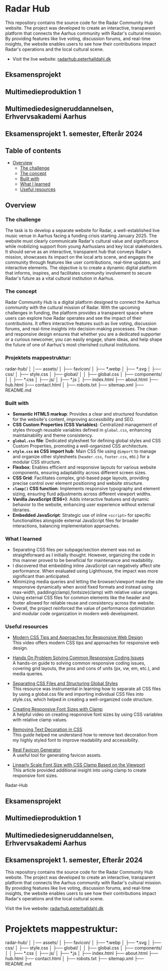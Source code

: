 # Radar Hub

This repository contains the source code for the Radar Community Hub website. The project was developed to create an interactive, transparent platform that connects the Aarhus community with Radar's cultural mission. By providing features like live voting, discussion forums, and real-time insights, the website enables users to see how their contributions impact Radar's operations and the local cultural scene.

- Visit the live website: [radarhub.peterhalldahl.dk](https://radarhub.peterhalldahl.dk)

## Eksamensprojekt
## Multimedieproduktion 1
## Multimediedesigneruddannelsen, Erhvervsakademi Aarhus
## Eksamensprojekt 1. semester, Efterår 2024

## Table of contents

- [Overview](#overview)
  - [The challenge](#the-challenge)
  - [The concept](#the-concept)
  - [Built with](#built-with)
  - [What I learned](#what-i-learned)
  - [Useful resources](#useful-resources)



## Overview

### The challenge

The task is to develop a separate website for Radar, a well-established live music venue in Aarhus facing a funding crisis starting January 2025. The website must clearly communicate Radar's cultural value and significance while mobilizing support from young Aarhusians and key local stakeholders. It should serve as an interactive, transparent hub that conveys Radar's mission, showcases its impact on the local arts scene, and engages the community through features like user contributions, real-time updates, and interactive elements. The objective is to create a dynamic digital platform that informs, inspires, and facilitates community involvement to secure Radar's future as a vital cultural institution in Aarhus.

### The concept

Radar Community Hub is a digital platform designed to connect the Aarhus community with the cultural mission of Radar. With the upcoming challenges in funding, the platform provides a transparent space where users can explore how Radar operates and see the impact of their contributions. It offers interactive features such as live voting, discussion forums, and real-time insights into decision-making processes. The clean and responsive design ensures that whether you are a dedicated supporter or a curious newcomer, you can easily engage, share ideas, and help shape the future of one of Aarhus's most cherished cultural institutions.

### Projektets mappestruktur:

radar-hub/
│
│── assets/
│   ├── favicon/
│   ├── *.webp
│   ├── *.svg
│
├── css/
│   ├── style.css
│   ├── global/
│   │   ├── global.css
│   ├── components/
│   │   ├── *.css
│
├── js/
│   ├── *.js
│
├── index.html
├── about.html
├── hub.html
├── contact.html
│
├── robots.txt
├── sitemap.xml
├── README.md


### Built with

- **Semantic HTML5 markup**: Provides a clear and structured foundation for the website's content, improving accessibility and SEO.
- **CSS Custom Properties (CSS Variables)**:  Centralized management of styles through reusable variables defined in `global.css`, enhancing maintainability and theme consistency.
- **`global.css` file**: Dedicated stylesheet for defining global styles and CSS Custom Properties, promoting a well-organized CSS architecture.
- **`style.css` as CSS import hub**:  Main CSS file using `@import` to manage and organize other stylesheets (`header.css`, `footer.css`, etc.) for a modular CSS structure.
- **Flexbox**:  Enables efficient and responsive layouts for various website components, ensuring adaptability across different screen sizes.
- **CSS Grid**:  Facilitates complex, grid-based page layouts, providing precise control over element positioning and website structure.
- **`clamp()` CSS function**:  Implements responsive typography and element sizing, ensuring fluid adjustments across different viewport widths.
- **Vanilla JavaScript (ES6+)**: Adds interactive features and dynamic behavior to the website, enhancing user experience without external libraries.
- **Embedded JavaScript**:  Strategic use of inline `<script>` for specific functionalities alongside external JavaScript files for broader interactions, balancing implementation approaches.


### What I learned

- Separating CSS files per subpage/section element was not as straightforward as I initially thought. However, organizing the code in this manner proved to be beneficial for maintenance and readability.
- I discovered that embedding inline JavaScript can negatively affect site performance. When evaluated using Lighthouse, the impact was more significant than anticipated.
- Minimizing media queries and letting the browser/viewport make the site responsive dynamically when avoid fixed formats and instead using max-width, padding(clamp),fontsize(clamp) with relative value ranges.
- Using external CSS files for common elements like the header and footer allowed for reliable reuse and consistency across the website.
- Overall, the project reinforced the value of performance optimization and modular code organization in modern web development.


### Useful resources

- [Modern CSS Tips and Approaches for Responsive Web Design](https://youtu.be/2IV08sP9m3U?si=DJ5RbO2jWw-PF-WM)  
  This video offers modern CSS tips and approaches for responsive web design.

- [Hands On Problem Solving Common Responsive Coding Issues](https://youtu.be/x4u1yp3Msao?si=YydHuKVsM3mgEwq1)  
  A hands-on guide to solving common responsive coding issues, covering grid layouts, the pros and cons of units (px, vw, em, etc.), and media queries.

- [Separating CSS Files and Structuring Global Styles](https://youtu.be/nl9VlTA-AfE?si=oDfXnBSdGl9tPuZI)  
  This resource was instrumental in learning how to separate all CSS files by using a global.css file and importing individual CSS files into style.css, which helped in creating a well-organized code structure.

- [Creating Responsive Font Sizes with Clamp](https://youtu.be/G1buM51f09s?si=AFMYW0ds1mzMiGf4)  
  A helpful video on creating responsive font sizes by using CSS variables with relative clamp values.

- [Removing Text Decoration in CSS](https://www.w3schools.com/css/css_text_decoration.asp)  
  This guide helped me understand how to remove text decoration from my highly styled font to improve readability and accessibility.

- [Real Favicon Generator](https://realfavicongenerator.net/)  
  A useful tool for generating favicon assets.

- [Linearly Scale Font Size with CSS Clamp Based on the Viewport](https://css-tricks.com/linearly-scale-font-size-with-css-clamp-based-on-the-viewport/)  
  This article provided additional insight into using clamp to create responsive font sizes.

































 Radar-Hub 
## Eksamensprojekt
## Multimedieproduktion 1
## Multimediedesigneruddannelsen, Erhvervsakademi Aarhus
## Eksamensprojekt 1. semester, Efterår 2024
 

This repository contains the source code for the Radar Community Hub website. The project was developed to create an interactive, transparent platform that connects the Aarhus community with Radar's cultural mission. By providing features like live voting, discussion forums, and real-time insights, the website enables users to see how their contributions impact Radar's operations and the local cultural scene.

Visit the live website: [radarhub.peterhalldahl.dk](https://radarhub.peterhalldahl.dk)



# Projektets mappestruktur:

radar-hub/
│
│── assets/
│   ├── favicon/
│   ├── *.webp
│   ├── *.svg
│
├── css/
│   ├── style.css
│   ├── global/
│   │   ├── global.css
│   ├── components/
│   │   ├── *.css
│
├── js/
│   ├── *.js
│
├── index.html
├── about.html
├── hub.html
├── contact.html
│
├── robots.txt
├── sitemap.xml
├── README.md



